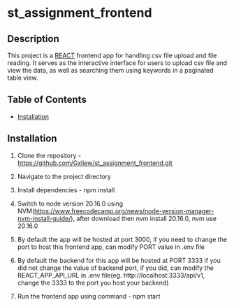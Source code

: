 # st_assignment_frontend

## Description
This project is a [REACT](https://react.dev/) frontend app for handling csv file upload and file reading. It serves as the interactive interface for users to upload csv file and view the data, as well as searching them using keywords in a paginated table view.

## Table of Contents
- [Installation](#installation)

## Installation
1. Clone the repository - https://github.com/Gxliew/st_assignment_frontend.git

2. Navigate to the project directory

3. Install dependencies - npm install

4. Switch to node version 20.16.0 using NVM(https://www.freecodecamp.org/news/node-version-manager-nvm-install-guide/), after download then nvm install 20.16.0, nvm use 20.16.0

5. By default the app will be hosted at port 3000, if you need to change the port to host this frontend app, can modify PORT value in .env file

6. By default the backend for this app will be hosted at PORT 3333 if you did not change the value of backend port, if you did, can modify the REACT_APP_API_URL in .env file(eg. http://localhost:3333/api/v1, change the 3333 to the port you host your backend)

7. Run the frontend app using command - npm start
